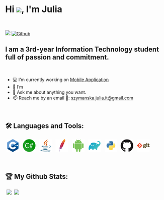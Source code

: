 # Hi <img src="https://media.giphy.com/media/hvRJCLFzcasrR4ia7z/giphy.gif" width="25px">, I'm Julia
<br />

![](https://visitor-badge.laobi.icu/badge?page_id=juliaszymanska.juliaszymanska) [![Github](https://img.shields.io/github/followers/juliaszymanska?label=Followers&logo=Github)](https://github.com/juliaszymanska)
<br />

## I am a 3rd-year Information Technology student full of passion and commitment. 
<br />

<!-- ![](https://visitor-badge.laobi.icu/badge?page_id=juliaszymanska.juliaszymanska) 
<img align="centre" src="(https://img.shields.io/github/followers/juliaszymanska?label=Follow&style=social)"/> -->

- 💻 I’m currently working on [Mobile Application](https://github.com/JuliaSzymanska/Mobile_App)
- 🌱 I’m 
- 💬 Ask me about anything you want. 
- 📫 Reach me by an email 📧: szymanska.julia.it@gmail.com
<br />

## 🛠 Languages and Tools: 

<p>
<img src="https://raw.githubusercontent.com/github/explore/80688e429a7d4ef2fca1e82350fe8e3517d3494d/topics/cpp/cpp.png" alt="Cpp" height="40" style="vertical-align:top; margin:4px">
<img src="https://raw.githubusercontent.com/github/explore/80688e429a7d4ef2fca1e82350fe8e3517d3494d/topics/csharp/csharp.png" alt="CSharp" height="40" style="vertical-align:top; margin:4px">
<img src="https://raw.githubusercontent.com/github/explore/80688e429a7d4ef2fca1e82350fe8e3517d3494d/topics/java/java.png" alt="Java" height="40" style="vertical-align:top; margin:4px">
<img src="https://raw.githubusercontent.com/github/explore/80688e429a7d4ef2fca1e82350fe8e3517d3494d/topics/maven/maven.png" alt="Maven" height="40" style="vertical-align:top; margin:4px">
<img src="https://raw.githubusercontent.com/github/explore/80688e429a7d4ef2fca1e82350fe8e3517d3494d/topics/android/android.png" alt="Android" height="40" style="vertical-align:top; margin:4px">
<img src="https://raw.githubusercontent.com/github/explore/80688e429a7d4ef2fca1e82350fe8e3517d3494d/topics/gradle/gradle.png" alt="Gradle" height="40" style="vertical-align:top; margin:4px">
 <img src="https://raw.githubusercontent.com/github/explore/80688e429a7d4ef2fca1e82350fe8e3517d3494d/topics/python/python.png" alt="Python" height="40" style="vertical-align:top; margin:4px">
<img src="https://raw.githubusercontent.com/github/explore/78df643247d429f6cc873026c0622819ad797942/topics/github/github.png" alt="Github" height="40" style="vertical-align:top; margin:4px">
<img src="https://raw.githubusercontent.com/github/explore/80688e429a7d4ef2fca1e82350fe8e3517d3494d/topics/git/git.png" alt="Git" height="40" style="vertical-align:top; margin:4px">
</p>

<br />

## :trophy: My Github Stats: 

<div>
 <a href="https://github-readme-stats.vercel.app/api?username=juliaszymanska&&show_icons=true&title_color=7deeff&icon_color=56cadb&text_color=d9faff&bg_color=023038">
  <img align="left" src="https://github-readme-stats.vercel.app/api?username=juliaszymanska&&show_icons=true&title_color=7deeff&icon_color=56cadb&text_color=d9faff&bg_color=023038" style="vertical-align:centre; margin:4px" />
</a>
 
<a href="https://github-readme-stats.vercel.app/api/top-langs/?username=juliaszymanska&title_color=7deeff&icon_color=56cadb&text_color=d9faff&bg_color=023038">
  <img  align="left" src="https://github-readme-stats.vercel.app/api/top-langs/?username=juliaszymanska&title_color=7deeff&icon_color=56cadb&text_color=d9faff&bg_color=023038" style="vertical-align:centre; margin:4px" />
</a>
</div>
